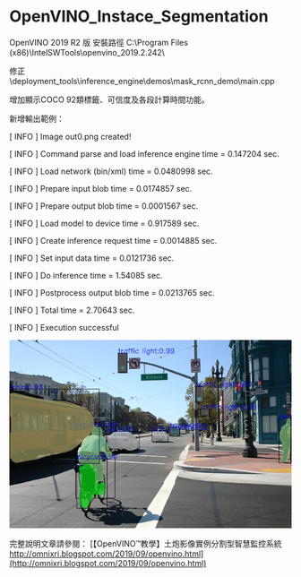 # OpenVINO_Instace_Segmentation

OpenVINO 2019 R2 版
安裝路徑 C:\Program Files (x86)\IntelSWTools\openvino_2019.2.242\

修正 \deployment_tools\inference_engine\demos\mask_rcnn_demo\main.cpp

增加顯示COCO 92類標籤、可信度及各段計算時間功能。

新增輸出範例：

[ INFO ] Image out0.png created!

[ INFO ] Command parse and load inference engine time = 0.147204 sec.

[ INFO ] Load network  (bin/xml) time = 0.0480998 sec.

[ INFO ] Prepare input blob time = 0.0174857 sec.

[ INFO ] Prepare output blob time = 0.0001567 sec.

[ INFO ] Load model to device time = 0.917589 sec.

[ INFO ] Create inference request time = 0.0014885 sec.

[ INFO ] Set input data time = 0.0121736 sec.

[ INFO ] Do inference time = 1.54085 sec.

[ INFO ] Postprocess output blob time = 0.0213765 sec.

[ INFO ] Total time = 2.70643 sec.

[ INFO ] Execution successful

![image](https://raw.githubusercontent.com/OmniXRI/OpenVINO_Instace_Segmentation/master/out_581061_g3r_FP32.png)

完整說明文章請參閱： [【OpenVINO™教學】土炮影像實例分割型智慧監控系統 http://omnixri.blogspot.com/2019/09/openvino.html](http://omnixri.blogspot.com/2019/09/openvino.html)
